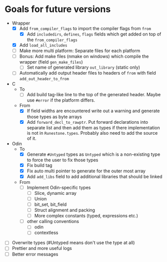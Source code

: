 # Goals for future versions

+ Wrapper
  + [x] Add `from_compiler_flags` to import the compiler flags from `from`
    + [x] Add `includedirs`, `defines`, `flags` fields which get added on top of the `from_compiler_flags`
  + [x] Add `load_all_includes`
  + [ ] Make more multi platform: Separate files for each platform
  + [ ] Bonus: Add make files (nmake on windows) which compile the wrapper (field `gen_make_files`)
    + [ ] Set name of generated library `out_library` (static only)
  + [ ] Automatically add output header files to headers of `from` with field `add_out_header_to_from`
+ C
  + To
    + [ ] Add build tag-like line to the top of the generated header. Maybe use `#error` if the platform differs.
  + From
    + [x] If field widths are encountered write out a warning and generate those types as byte arrays
    + [x] Add `forward_decl_to_rawptr`. Put forward declarations into separate list and then add them as types if there implementation is not in `Runestone.types`. Probably also need to add the source of it.
+ Odin
  + To
    + [x] Generate `#Untyped` types as `Untyped` which is a non-existing type to force the user to fix those types
    + [x] Fix build tag
    + [x] Fix auto multi pointer to generate for the outer most array
    + [x] Add `add_libs` field to add additional libraries that should be linked
  + From
    + [ ] Implement Odin-specific types
      + [ ] Slice, dynamic array
      + [ ] Union
      + [ ] bit_set, bit_field
      + [ ] Struct alignment and packing
      + [ ] More complex constants (typed, expressions etc.)
    + [ ] other calling conventions
      + [ ] odin
      + [ ] contextless
+ [ ] Overwrite types (#Untyped means don't use the type at all)
+ [ ] Prettier and more useful logs
+ [ ] Better error messages
